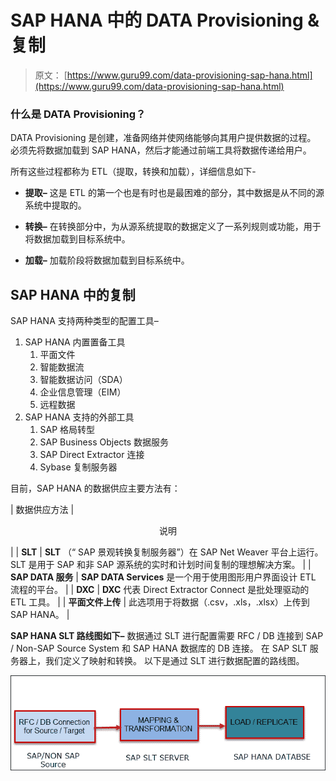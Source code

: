 # SAP HANA 中的 DATA Provisioning &复制

> 原文： [https://www.guru99.com/data-provisioning-sap-hana.html](https://www.guru99.com/data-provisioning-sap-hana.html)

### 什么是 DATA Provisioning？

DATA Provisioning 是创建，准备网络并使网络能够向其用户提供数据的过程。 必须先将数据加载到 SAP HANA，然后才能通过前端工具将数据传递给用户。

所有这些过程都称为 ETL（提取，转换和加载），详细信息如下-

*   **提取–** 这是 ETL 的第一个也是有时也是最困难的部分，其中数据是从不同的源系统中提取的。
*   **转换–** 在转换部分中，为从源系统提取的数据定义了一系列规则或功能，用于将数据加载到目标系统中。

*   **加载–** 加载阶段将数据加载到目标系统中。

## SAP HANA 中的复制

SAP HANA 支持两种类型的配置工具–

1.  SAP HANA 内置置备工具
    1.  平面文件
    2.  智能数据流
    3.  智能数据访问（SDA）
    4.  企业信息管理（EIM）
    5.  远程数据
2.  SAP HANA 支持的外部工具
    1.  SAP 格局转型
    2.  SAP Business Objects 数据服务
    3.  SAP Direct Extractor 连接
    4.  Sybase 复制服务器

目前，SAP HANA 的数据供应主要方法有：

| 数据供应方法 | 

<center>说明</center>

 |
| **SLT** | **SLT** （“ SAP 景观转换复制服务器”）在 SAP Net Weaver 平台上运行。 SLT 是用于 SAP 和非 SAP 源系统的实时和计划时间复制的理想解决方案。 |
| **SAP DATA 服务** | **SAP DATA Services** 是一个用于使用图形用户界面设计 ETL 流程的平台。 |
| **DXC** | **DXC** 代表 Direct Extractor Connect 是批处理驱动的 ETL 工具。 |
| **平面文件上传** | 此选项用于将数据（.csv，.xls，.xlsx）上传到 SAP HANA。 |

**SAP HANA SLT 路线图如下–** 数据通过 SLT 进行配置需要 RFC / DB 连接到 SAP / Non-SAP Source System 和 SAP HANA 数据库的 DB 连接。 在 SAP SLT 服务器上，我们定义了映射和转换。 以下是通过 SLT 进行数据配置的路线图。

![DATA Provisioning & Replication in SAP HANA](img/41ac8b9ffe4a8f969bb4843ebab75848.png)
